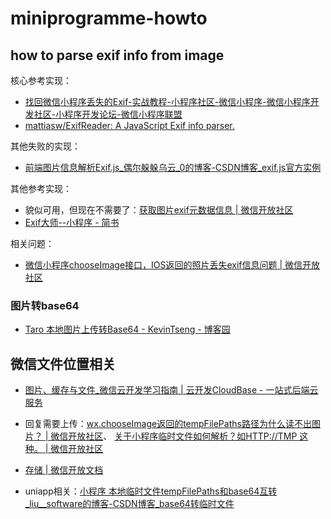 # miniprogramme-howto

## how to parse exif info from image

核心参考实现：

- [找回微信小程序丢失的Exif-实战教程-小程序社区-微信小程序-微信小程序开发社区-小程序开发论坛-微信小程序联盟](https://www.wxapp-union.com/article-7247-1.html)
- [mattiasw/ExifReader: A JavaScript Exif info parser.](https://github.com/mattiasw/ExifReader)

其他失败的实现：

- [前端图片信息解析Exif.js_偶尔躲躲乌云_0的博客-CSDN博客_exif.js官方实例](https://blog.csdn.net/Aurora_1970s/article/details/122845070)

其他参考实现：

- 貌似可用，但现在不需要了：[获取图片exif元数据信息 | 微信开放社区](https://developers.weixin.qq.com/community/develop/doc/00040c207383783880b79b3cb56804)
- [Exif大师--小程序 - 简书](https://www.jianshu.com/p/d50596296143)

相关问题：

- [微信小程序chooseImage接口，IOS返回的照片丢失exif信息问题 | 微信开放社区](https://developers.weixin.qq.com/community/develop/doc/0000a44e964e68c6019c080b55b000)

### 图片转base64

- [Taro 本地图片上传转Base64 - KevinTseng - 博客园](https://www.cnblogs.com/KevinTseng/p/14722649.html)

## 微信文件位置相关

- [图片、缓存与文件_微信云开发学习指南 | 云开发CloudBase - 一站式后端云服务](https://cloudbase.net/community/guides/handbook/tcb16.html)

- 回复需要上传：[wx.chooseImage返回的tempFilePaths路径为什么读不出图片？ | 微信开放社区](https://developers.weixin.qq.com/community/develop/doc/000228ddb9ca281b3c2b0bb1356c00)、 [关于小程序临时文件如何解析？如HTTP://TMP 这种。 | 微信开放社区](https://developers.weixin.qq.com/community/develop/doc/000622528b4c1075464be1eb45d000)

- [存储 | 微信开放文档](https://developers.weixin.qq.com/miniprogram/dev/framework/ability/storage.html)

- uniapp相关：[小程序 本地临时文件tempFilePaths和base64互转_liu__software的博客-CSDN博客_base64转临时文件](https://blog.csdn.net/a460550542/article/details/122079028)